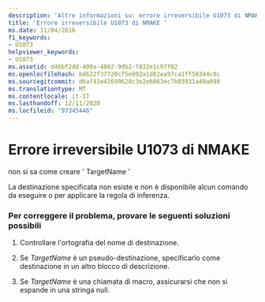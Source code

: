 ```yaml
---
description: 'Altre informazioni su: errore irreversibile U1073 di NMAKE'
title: 'Errore irreversibile U1073 di NMAKE '
ms.date: 11/04/2016
f1_keywords:
- U1073
helpviewer_keywords:
- U1073
ms.assetid: d46bf2dd-400a-4802-9db2-f832e1c97f02
ms.openlocfilehash: bd622f37720cf5e992a1d82ea97ca1ff50344c0c
ms.sourcegitcommit: d6af41e42699628c3e2e6063ec7b03931a49a098
ms.translationtype: MT
ms.contentlocale: it-IT
ms.lasthandoff: 12/11/2020
ms.locfileid: "97345446"
---
```

# <a name="nmake-fatal-error-u1073"></a>Errore irreversibile U1073 di NMAKE 

non si sa come creare ' TargetName '

La destinazione specificata non esiste e non è disponibile alcun comando da eseguire o per applicare la regola di inferenza.

### <a name="to-fix-by-using-the-following-possible-solutions"></a>Per correggere il problema, provare le seguenti soluzioni possibili

1. Controllare l'ortografia del nome di destinazione.

1. Se *TargetName* è un pseudo-destinazione, specificarlo come destinazione in un altro blocco di descrizione.

1. Se *TargetName* è una chiamata di macro, assicurarsi che non si espande in una stringa null.
